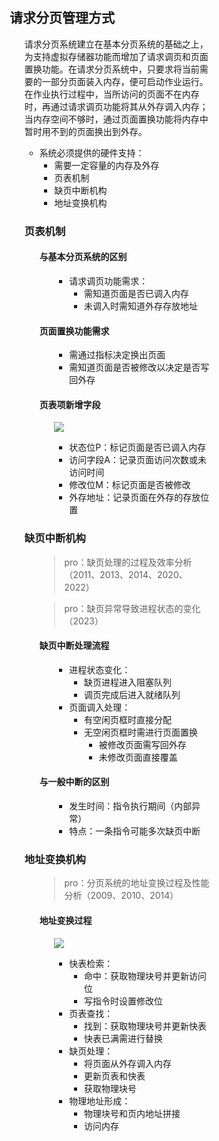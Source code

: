 <div style="float: left; width: 64%; padding: 1%;">

## 请求分页管理方式  

<ul>

请求分页系统建立在基本分页系统的基础之上，为支持虚拟存储器功能而增加了请求调页和页面置换功能。在请求分页系统中，只要求将当前需要的一部分页面装入内存，便可启动作业运行。在作业执行过程中，当所访问的页面不在内存时，再通过请求调页功能将其从外存调入内存；当内存空间不够时，通过页面置换功能将内存中暂时用不到的页面换出到外存。  

- 系统必须提供的硬件支持：
  - 需要一定容量的内存及外存
  - 页表机制
  - 缺页中断机构
  - 地址变换机构

### 页表机制  

<ul>

#### 与基本分页系统的区别

<ul>

- 请求调页功能需求：
  - 需知道页面是否已调入内存
  - 未调入时需知道外存存放地址

</ul>

#### 页面置换功能需求

<ul>

- 需通过指标决定换出页面
- 需知道页面是否被修改以决定是否写回外存

</ul>

#### 页表项新增字段

<ul>

![](https://cdn-mineru.openxlab.org.cn/model-mineru/prod/303eb7338433296b1594b6b41a3d67baab1a6ec3202f81030c6eba53ac77444c.jpg)  

- 状态位P：标记页面是否已调入内存
- 访问字段A：记录页面访问次数或未访问时间
- 修改位M：标记页面是否被修改
- 外存地址：记录页面在外存的存放位置

</ul>

</ul>

### 缺页中断机构  

<ul>

>pro：缺页处理的过程及效率分析（2011、2013、2014、2020、2022）  

>pro：缺页异常导致进程状态的变化（2023）  

#### 缺页中断处理流程

<ul>

- 进程状态变化：
  - 缺页进程进入阻塞队列
  - 调页完成后进入就绪队列
- 页面调入处理：
  - 有空闲页框时直接分配
  - 无空闲页框时需进行页面置换
    - 被修改页面需写回外存
    - 未修改页面直接覆盖

</ul>

#### 与一般中断的区别

<ul>

- 发生时间：指令执行期间（内部异常）
- 特点：一条指令可能多次缺页中断

</ul>

</ul>

### 地址变换机构  

<ul>

>pro：分页系统的地址变换过程及性能分析（2009、2010、2014）  

#### 地址变换过程

<ul>

![](https://cdn-mineru.openxlab.org.cn/model-mineru/prod/87bc4b66fa081f12eff16181f93a138db04c62d81e949c6053dcb2d60a16476c.jpg)  

- 快表检索：
  - 命中：获取物理块号并更新访问位
  - 写指令时设置修改位
- 页表查找：
  - 找到：获取物理块号并更新快表
  - 快表已满需进行替换
- 缺页处理：
  - 将页面从外存调入内存
  - 更新页表和快表
  - 获取物理块号
- 物理地址形成：
  - 物理块号和页内地址拼接
  - 访问内存

</ul>

</ul>

</ul>
</div>
<div style="float: right; width: 26%; padding: 1%;">

</div>
<div style="clear: both;"></div>
